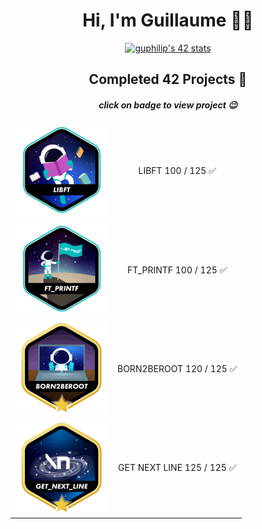 <div align="center">
    <h1>Hi, I'm Guillaume 👨‍💻</h1>
        <a href="https://github.com/oakoudad/badge42">
        <img src="https://badge.mediaplus.ma/colorfulwaves/guphilip?1337Badge=off&UM6P=off" alt="guphilip's 42 stats">
        </a>
</div>
<div align="center">
    <table>
    <thead>
        <tr><h2>Completed 42 Projects 🚀</h2><h4><i>click on badge to view project 😉</i></h4></tr>
    </thead>
        <tbody>
            <tr>
                <td><a href="https://github.com/LaGuibole/LIBFT"><img src="/assets/libfte.png"></a></td>
                <td align="center">LIBFT 100 / 125 ✅</td>
            </tr>
            <tr>
                <td><a href="https://github.com/LaGuibole/LIBFT"><img src="/assets/ft_printfe.png"></a></td>
                <td align="center">FT_PRINTF 100 / 125 ✅</td>
            </tr>
            <tr>
                <td><a href="https://github.com/LaGuibole/LIBFT"><img src="/assets/born2berootm.png"></a></td>
                <td align="center">BORN2BEROOT 120 / 125 ✅</td>
            </tr>
            <tr>
                <td><a href="https://github.com/LaGuibole/LIBFT"><img src="/assets/get_next_linem.png"></a></td>
                <td align="center">GET NEXT LINE 125 / 125 ✅</td>
            </tr>
        </tbody>
    </table>
</div>

